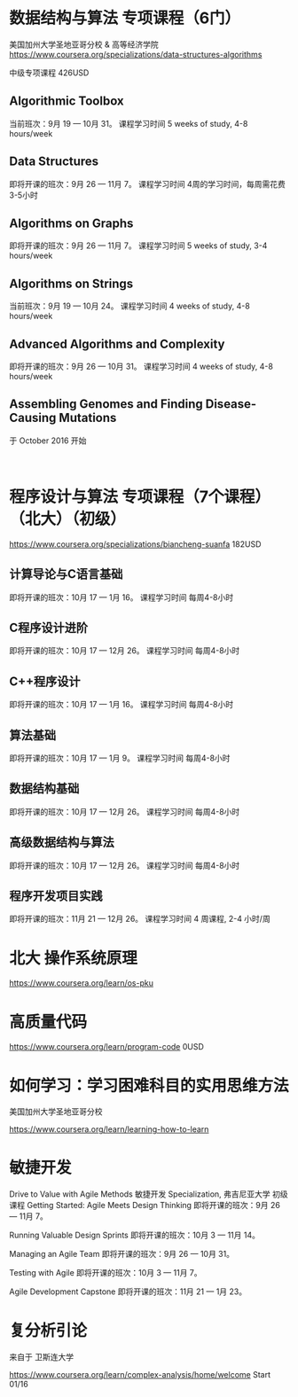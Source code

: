



# 数据结构与算法 专项课程（6门）
美国加州大学圣地亚哥分校 & 高等经济学院
https://www.coursera.org/specializations/data-structures-algorithms

中级专项课程
426USD

## Algorithmic Toolbox
当前班次：9月 19 — 10月 31。
课程学习时间
5 weeks of study, 4-8 hours/week

## Data Structures
即将开课的班次：9月 26 — 11月 7。
课程学习时间
4周的学习时间，每周需花费3-5小时

## Algorithms on Graphs
即将开课的班次：9月 26 — 11月 7。
课程学习时间
5 weeks of study, 3-4 hours/week

## Algorithms on Strings
当前班次：9月 19 — 10月 24。
课程学习时间
4 weeks of study, 4-8 hours/week

## Advanced Algorithms and Complexity
即将开课的班次：9月 26 — 10月 31。
课程学习时间
4 weeks of study, 4-8 hours/week

## Assembling Genomes and Finding Disease-Causing Mutations
于 October 2016 开始



 




# 程序设计与算法 专项课程（7个课程）（北大）（初级）
https://www.coursera.org/specializations/biancheng-suanfa
182USD

## 计算导论与C语言基础
即将开课的班次：10月 17 — 1月 16。
课程学习时间
每周4-8小时

## C程序设计进阶
即将开课的班次：10月 17 — 12月 26。
课程学习时间
每周4-8小时

## C++程序设计
即将开课的班次：10月 17 — 1月 16。
课程学习时间
每周4-8小时

## 算法基础
即将开课的班次：10月 17 — 1月 9。
课程学习时间
每周4-8小时

## 数据结构基础
即将开课的班次：10月 17 — 12月 26。
课程学习时间
每周4-8小时

## 高级数据结构与算法
即将开课的班次：10月 17 — 12月 26。
课程学习时间
每周4-8小时

## 程序开发项目实践
即将开课的班次：11月 21 — 12月 26。
课程学习时间
4 周课程, 2-4 小时/周




# 北大 操作系统原理
https://www.coursera.org/learn/os-pku


# 高质量代码
https://www.coursera.org/learn/program-code
0USD

# 如何学习：学习困难科目的实用思维方法
美国加州大学圣地亚哥分校

https://www.coursera.org/learn/learning-how-to-learn


# 敏捷开发
Drive to Value with Agile Methods
敏捷开发 Specialization, 弗吉尼亚大学
初级课程
Getting Started: Agile Meets Design Thinking
即将开课的班次：9月 26 — 11月 7。

Running Valuable Design Sprints
即将开课的班次：10月 3 — 11月 14。

Managing an Agile Team
即将开课的班次：9月 26 — 10月 31。

Testing with Agile
即将开课的班次：10月 3 — 11月 7。

Agile Development Capstone
即将开课的班次：11月 21 — 1月 23。



# 复分析引论
来自于 卫斯连大学

https://www.coursera.org/learn/complex-analysis/home/welcome
Start 01/16
